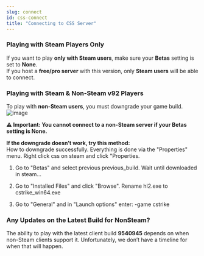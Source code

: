 ```yaml
---
slug: connect
id: css-connect
title: "Connecting to CSS Server"
---
```


### Playing with Steam Players Only
If you want to play **only with Steam users**, make sure your **Betas** setting is set to **None**.<br />
If you host a **free/pro server** with this version, only **Steam users** will be able to connect.

### Playing with Steam & Non-Steam v92 Players
To play with **non-Steam users**, you must downgrade your game build.
![image](https://help.fshost.me/img/css-steam.png)

**⚠ Important: You cannot connect to a non-Steam server if your Betas setting is None.**

**If the downgrade doesn’t work, try this method:**<br />
How to downgrade successfully. Everything is done via the "Properties" menu. Right click css on steam and click "Properties.

1.    Go to "Betas" and select previous previous_build. Wait until downloaded in steam...

2.    Go to "Installed Files" and click "Browse". Rename hl2.exe to cstrike_win64.exe

3.    Go to "General" and in "Launch options" enter: -game cstrike

### Any Updates on the Latest Build for NonSteam?
The ability to play with the latest client build **9540945** depends on when non-Steam clients support it. Unfortunately, we don’t have a timeline for when that will happen.
